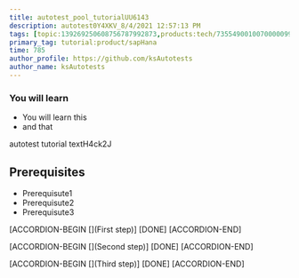 ```yaml
---
title: autotest_pool_tutorialUU6143
description: autotest0Y4XKV_8/4/2021 12:57:13 PM
tags: [topic:139269250608756787992873,products:tech/73554900100700000996,tutorial:experience/advanced]
primary_tag: tutorial:product/sapHana
time: 785
author_profile: https://github.com/ksAutotests
author_name: ksAutotests
---
```

### You will learn
- You will learn this
- and that

autotest tutorial textH4ck2J

## Prerequisites
- Prerequisute1
- Prerequisute2
- Prerequisute3

[ACCORDION-BEGIN [](First step)]
[DONE]
[ACCORDION-END]

[ACCORDION-BEGIN [](Second step)]
[DONE]
[ACCORDION-END]

[ACCORDION-BEGIN [](Third step)]
[DONE]
[ACCORDION-END]

